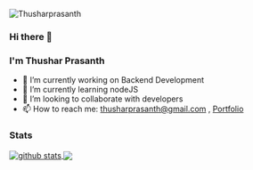 <p align="left"> <img src="https://komarev.com/ghpvc/?username=Thusharprasanth&label=Views&color=blue&style=plastic" alt="Thusharprasanth" /> </p>

### Hi there 👋
### I'm Thushar Prasanth 

- 🔭 I’m currently working on Backend Development
- 🌱 I’m currently learning nodeJS
- 👯 I’m looking to collaborate with developers
- 📫 How to reach me: thusharprasanth@gmail.com , <a href="https://thusharprasanth.github.io/portfolio/">Portfolio</a> 

### Stats
<a href="#">
<img align="center" src="https://github-readme-stats.vercel.app/api?username=Thusharprasanth&show_icons=true&theme=dark&line_height=27" alt="github stats"/>
</a>

<a href="#">
<img align="center" src="https://github-readme-stats.vercel.app/api/top-langs/?username=Thusharprasanth&theme=dark&hide_langs_below=1" />
</a>

